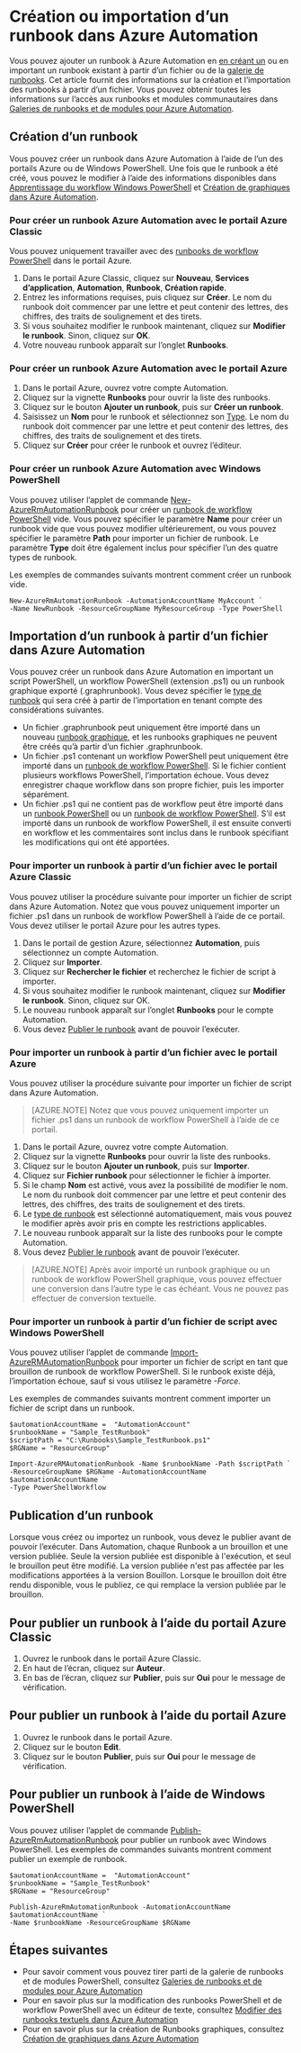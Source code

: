 <properties
	pageTitle="Création ou importation d’un runbook dans Azure Automation"
	description="Cet article explique comment créer un runbook dans Azure Automation ou comment en importer un à partir d’un fichier."
	services="automation"
	documentationCenter=""
	authors="mgoedtel"
	manager="jwhit"
	editor="tysonn" />
<tags
	ms.service="automation"
	ms.devlang="na"
	ms.topic="article"
	ms.tgt_pltfrm="na"
	ms.workload="infrastructure-services"
	ms.date="05/31/2016"
	ms.author="magoedte;bwren" />

# Création ou importation d’un runbook dans Azure Automation

Vous pouvez ajouter un runbook à Azure Automation en [en créant un](#creating-a-new-runbook) ou en important un runbook existant à partir d’un fichier ou de la [galerie de runbooks](automation-runbook-gallery.md). Cet article fournit des informations sur la création et l’importation des runbooks à partir d’un fichier. Vous pouvez obtenir toutes les informations sur l’accès aux runbooks et modules communautaires dans [Galeries de runbooks et de modules pour Azure Automation](automation-runbook-gallery.md).

## Création d’un runbook

Vous pouvez créer un runbook dans Azure Automation à l’aide de l’un des portails Azure ou de Windows PowerShell. Une fois que le runbook a été créé, vous pouvez le modifier à l’aide des informations disponibles dans [Apprentissage du workflow Windows PowerShell](automation-powershell-workflow.md) et [Création de graphiques dans Azure Automation](automation-graphical-authoring-intro.md).

### Pour créer un runbook Azure Automation avec le portail Azure Classic

Vous pouvez uniquement travailler avec des [runbooks de workflow PowerShell](automation-runbook-types.md#powershell-workflow-runbooks) dans le portail Azure.

1. Dans le portail Azure Classic, cliquez sur **Nouveau**, **Services d’application**, **Automation**, **Runbook**, **Création rapide**.
2. Entrez les informations requises, puis cliquez sur **Créer**. Le nom du runbook doit commencer par une lettre et peut contenir des lettres, des chiffres, des traits de soulignement et des tirets.
3. Si vous souhaitez modifier le runbook maintenant, cliquez sur **Modifier le runbook**. Sinon, cliquez sur **OK**.
4. Votre nouveau runbook apparaît sur l’onglet **Runbooks**.


### Pour créer un runbook Azure Automation avec le portail Azure

1. Dans le portail Azure, ouvrez votre compte Automation.
2. Cliquez sur la vignette **Runbooks** pour ouvrir la liste des runbooks.
3. Cliquez sur le bouton **Ajouter un runbook**, puis sur **Créer un runbook**.
2. Saisissez un **Nom** pour le runbook et sélectionnez son [Type](automation-runbook-types.md). Le nom du runbook doit commencer par une lettre et peut contenir des lettres, des chiffres, des traits de soulignement et des tirets.
3. Cliquez sur **Créer** pour créer le runbook et ouvrez l’éditeur.


### Pour créer un runbook Azure Automation avec Windows PowerShell

Vous pouvez utiliser l’applet de commande [New-AzureRmAutomationRunbook](https://msdn.microsoft.com/library/mt619376.aspx) pour créer un [runbook de workflow PowerShell](automation-runbook-types.md#powershell-workflow-runbooks) vide. Vous pouvez spécifier le paramètre **Name** pour créer un runbook vide que vous pouvez modifier ultérieurement, ou vous pouvez spécifier le paramètre **Path** pour importer un fichier de runbook. Le paramètre **Type** doit être également inclus pour spécifier l’un des quatre types de runbook.

Les exemples de commandes suivants montrent comment créer un runbook vide.

    New-AzureRmAutomationRunbook -AutomationAccountName MyAccount `
    -Name NewRunbook -ResourceGroupName MyResourceGroup -Type PowerShell

## Importation d’un runbook à partir d’un fichier dans Azure Automation

Vous pouvez créer un runbook dans Azure Automation en important un script PowerShell, un workflow PowerShell (extension .ps1) ou un runbook graphique exporté (.graphrunbook). Vous devez spécifier le [type de runbook](automation-runbook-types.md) qui sera créé à partir de l’importation en tenant compte des considérations suivantes.

- Un fichier .graphrunbook peut uniquement être importé dans un nouveau [runbook graphique](automation-runbook-types.md#graphical-runbooks), et les runbooks graphiques ne peuvent être créés qu’à partir d’un fichier .graphrunbook.
- Un fichier .ps1 contenant un workflow PowerShell peut uniquement être importé dans un [runbook de workflow PowerShell](automation-runbook-types.md#powershell-workflow-runbooks). Si le fichier contient plusieurs workflows PowerShell, l’importation échoue. Vous devez enregistrer chaque workflow dans son propre fichier, puis les importer séparément.
- Un fichier .ps1 qui ne contient pas de workflow peut être importé dans un [runbook PowerShell](automation-runbook-types.md#powershell-runbooks) ou un [runbook de workflow PowerShell](automation-runbook-types.md#powershell-workflow-runbooks). S’il est importé dans un runbook de workflow PowerShell, il est ensuite converti en workflow et les commentaires sont inclus dans le runbook spécifiant les modifications qui ont été apportées.

### Pour importer un runbook à partir d’un fichier avec le portail Azure Classic
Vous pouvez utiliser la procédure suivante pour importer un fichier de script dans Azure Automation. Notez que vous pouvez uniquement importer un fichier .ps1 dans un runbook de workflow PowerShell à l’aide de ce portail. Vous devez utiliser le portail Azure pour les autres types.

1. Dans le portail de gestion Azure, sélectionnez **Automation**, puis sélectionnez un compte Automation.
2. Cliquez sur **Importer**.
3. Cliquez sur **Rechercher le fichier** et recherchez le fichier de script à importer.
4. Si vous souhaitez modifier le runbook maintenant, cliquez sur **Modifier le runbook**. Sinon, cliquez sur OK.
5. Le nouveau runbook apparaît sur l’onglet **Runbooks** pour le compte Automation.
6. Vous devez [Publier le runbook](#publishing-a-runbook) avant de pouvoir l’exécuter.


### Pour importer un runbook à partir d’un fichier avec le portail Azure
Vous pouvez utiliser la procédure suivante pour importer un fichier de script dans Azure Automation.

>[AZURE.NOTE] Notez que vous pouvez uniquement importer un fichier .ps1 dans un runbook de workflow PowerShell à l’aide de ce portail.

1. Dans le portail Azure, ouvrez votre compte Automation.
2. Cliquez sur la vignette **Runbooks** pour ouvrir la liste des runbooks.
3. Cliquez sur le bouton **Ajouter un runbook**, puis sur **Importer**.
4. Cliquez sur **Fichier runbook** pour sélectionner le fichier à importer.
2. Si le champ **Nom** est activé, vous avez la possibilité de modifier le nom. Le nom du runbook doit commencer par une lettre et peut contenir des lettres, des chiffres, des traits de soulignement et des tirets.
3. Le [type de runbook](automation-runbook-types.md) est sélectionné automatiquement, mais vous pouvez le modifier après avoir pris en compte les restrictions applicables.
3. Le nouveau runbook apparaît sur la liste des runbooks pour le compte Automation.
4. Vous devez [Publier le runbook](#publishing-a-runbook) avant de pouvoir l’exécuter.

>[AZURE.NOTE] Après avoir importé un runbook graphique ou un runbook de workflow PowerShell graphique, vous pouvez effectuer une conversion dans l’autre type le cas échéant. Vous ne pouvez pas effectuer de conversion textuelle.

### Pour importer un runbook à partir d’un fichier de script avec Windows PowerShell

Vous pouvez utiliser l’applet de commande [Import-AzureRMAutomationRunbook](https://msdn.microsoft.com/library/mt603735.aspx) pour importer un fichier de script en tant que brouillon de runbook de workflow PowerShell. Si le runbook existe déjà, l’importation échoue, sauf si vous utilisez le paramètre *-Force*.

Les exemples de commandes suivants montrent comment importer un fichier de script dans un runbook.

    $automationAccountName =  "AutomationAccount"
    $runbookName = "Sample_TestRunbook"
    $scriptPath = "C:\Runbooks\Sample_TestRunbook.ps1"
    $RGName = "ResourceGroup"

    Import-AzureRMAutomationRunbook -Name $runbookName -Path $scriptPath `
    -ResourceGroupName $RGName -AutomationAccountName $automationAccountName `
    -Type PowerShellWorkflow 


## Publication d’un runbook

Lorsque vous créez ou importez un runbook, vous devez le publier avant de pouvoir l’exécuter. Dans Automation, chaque Runbook a un brouillon et une version publiée. Seule la version publiée est disponible à l'exécution, et seul le brouillon peut être modifié. La version publiée n'est pas affectée par les modifications apportées à la version Bouillon. Lorsque le brouillon doit être rendu disponible, vous le publiez, ce qui remplace la version publiée par le brouillon.

## Pour publier un runbook à l’aide du portail Azure Classic

1. Ouvrez le runbook dans le portail Azure Classic.
1. En haut de l’écran, cliquez sur **Auteur**.
1. En bas de l’écran, cliquez sur **Publier**, puis sur **Oui** pour le message de vérification.

## Pour publier un runbook à l’aide du portail Azure

1. Ouvrez le runbook dans le portail Azure.
1. Cliquez sur le bouton **Edit**.
1. Cliquez sur le bouton **Publier**, puis sur **Oui** pour le message de vérification.


## Pour publier un runbook à l’aide de Windows PowerShell

Vous pouvez utiliser l’applet de commande [Publish-AzureRmAutomationRunbook](https://msdn.microsoft.com/library/mt603705.aspx) pour publier un runbook avec Windows PowerShell. Les exemples de commandes suivants montrent comment publier un exemple de runbook.

	$automationAccountName =  "AutomationAccount"
    $runbookName = "Sample_TestRunbook"
    $RGName = "ResourceGroup"

	Publish-AzureRmAutomationRunbook -AutomationAccountName $automationAccountName `
    -Name $runbookName -ResourceGroupName $RGName


## Étapes suivantes
- Pour savoir comment vous pouvez tirer parti de la galerie de runbooks et de modules PowerShell, consultez [Galeries de runbooks et de modules pour Azure Automation](automation-runbook-gallery.md)
- Pour en savoir plus sur la modification des runbooks PowerShell et de workflow PowerShell avec un éditeur de texte, consultez [Modifier des runbooks textuels dans Azure Automation](automation-edit-textual-runbook.md)
- Pour en savoir plus sur la création de Runbooks graphiques, consultez [Création de graphiques dans Azure Automation](automation-graphical-authoring-intro.md)

<!---HONumber=AcomDC_0713_2016-->